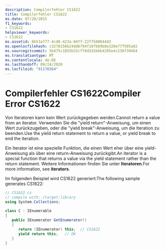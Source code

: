 ```yaml
---
description: Compilerfehler CS1622
title: Compilerfehler CS1622
ms.date: 07/20/2015
f1_keywords:
- CS1622
helpviewer_keywords:
- CS1622
ms.assetid: 6b53a777-4cd8-423a-84ff-22ff588044d3
ms.openlocfilehash: c3278156b24dd6794f16fb69b8e320e77f505a82
ms.sourcegitcommit: 5b475c1855b32cf78d2d1bbb4295e4c236f39464
ms.translationtype: MT
ms.contentlocale: de-DE
ms.lasthandoff: 09/24/2020
ms.locfileid: "91176564"
---
```

# <a name="compiler-error-cs1622"></a><span data-ttu-id="09745-103">Compilerfehler CS1622</span><span class="sxs-lookup"><span data-stu-id="09745-103">Compiler Error CS1622</span></span>

<span data-ttu-id="09745-104">Von Iteratoren kann kein Wert zurückgegeben werden.</span><span class="sxs-lookup"><span data-stu-id="09745-104">Cannot return a value from an iterator.</span></span> <span data-ttu-id="09745-105">Verwenden Sie die "yield return"-Anweisung, um einen Wert zurückzugeben, oder die "yield break"-Anweisung, um die Iteration zu beenden.</span><span class="sxs-lookup"><span data-stu-id="09745-105">Use the yield return statement to return a value, or yield break to end the iteration.</span></span>  
  
 <span data-ttu-id="09745-106">Ein Iterator ist eine spezielle Funktion, die einen Wert eher über eine yield-Anweisung als über eine return-Anweisung zurückgibt.</span><span class="sxs-lookup"><span data-stu-id="09745-106">An iterator is a special function that returns a value via the yield statement rather than the return statement.</span></span> <span data-ttu-id="09745-107">Weitere Informationen finden Sie unter **Iteratoren**.</span><span class="sxs-lookup"><span data-stu-id="09745-107">For more information, see **iterators**.</span></span>  
  
 <span data-ttu-id="09745-108">Im folgenden Beispiel wird CS1622 generiert:</span><span class="sxs-lookup"><span data-stu-id="09745-108">The following sample generates CS1622:</span></span>  
  
```csharp  
// CS1622.cs  
// compile with: /target:library  
using System.Collections;  
  
class C : IEnumerable  
{  
   public IEnumerator GetEnumerator()  
   {  
      return (IEnumerator) this;  // CS1622  
      yield return this;   // OK  
   }  
}  
```
